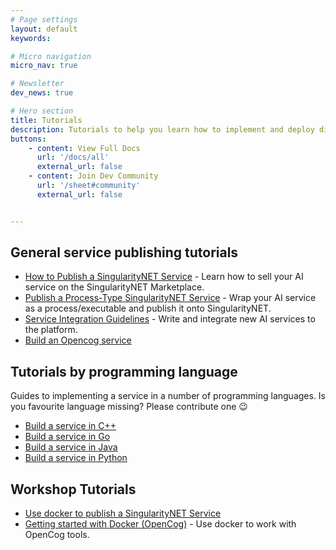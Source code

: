 ```yaml
---
# Page settings
layout: default
keywords:

# Micro navigation
micro_nav: true

# Newsletter
dev_news: true

# Hero section
title: Tutorials
description: Tutorials to help you learn how to implement and deploy different types of SingularityNET Services.
buttons:
    - content: View Full Docs
      url: '/docs/all'
      external_url: false
    - content: Join Dev Community
      url: '/sheet#community'
      external_url: false


---
```


## General service publishing tutorials

- [How to Publish a SingularityNET Service](/tutorials/publish) - Learn how to sell your AI service on the SingularityNET Marketplace.
- [Publish a Process-Type SingularityNET Service](/tutorials/process) - Wrap your AI service as a process/executable and publish it onto SingularityNET.
- [Service Integration Guidelines](/docs/all/service-integration-guidelines) - Write and integrate new AI services to the platform.
- [Build an Opencog service](/tutorials/opencog)

## Tutorials by programming language

Guides to implementing a service in a number of programming languages. Is you favourite language missing? Please contribute one 😉

- [Build a service in C++](/tutorials/cpp)
- [Build a service in Go](/tutorials/go)
- [Build a service in Java](/tutorials/java)
- [Build a service in Python](/tutorials/python)

## Workshop Tutorials

- [Use docker to publish a SingularityNET Service](/workshops/docker-snet)
- [Getting started with Docker (OpenCog)](/workshops/docker-opencog) - Use docker to work with OpenCog tools.